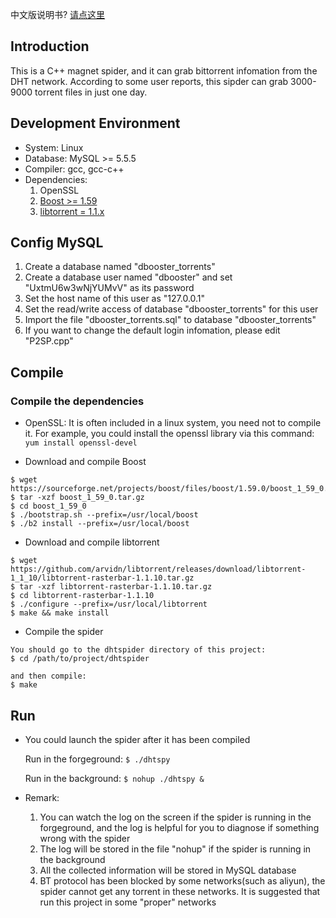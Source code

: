 中文版说明书? [请点这里](README_CN.md)

## Introduction
This is a C++ magnet spider, and it can grab bittorrent infomation from the DHT network. According to some user reports, this sipder can grab 3000-9000 torrent files in just one day. 

## Development Environment
* System: Linux
* Database: MySQL >= 5.5.5
* Compiler: gcc, gcc-c++
* Dependencies: 
   1. OpenSSL
   2. [Boost >= 1.59](https://www.boost.org/users/history/)
   3. [libtorrent = 1.1.x](https://github.com/arvidn/libtorrent/releases/tag/libtorrent-1_1_10)

## Config MySQL
1. Create a database named "dbooster_torrents"
2. Create a database user named "dbooster" and set "UxtmU6w3wNjYUMvV" as its password
3. Set the host name of this user as "127.0.0.1"
4. Set the read/write access of database "dbooster_torrents" for this user
5. Import the file "dbooster_torrents.sql" to database "dbooster_torrents"
6. If you want to change the default login infomation, please edit "P2SP.cpp" 


## Compile
### Compile the dependencies
* OpenSSL: It is often included in a linux system, you need not to compile it. For example, you could install the openssl library via this command: `yum install openssl-devel`

* Download and compile Boost

```
$ wget https://sourceforge.net/projects/boost/files/boost/1.59.0/boost_1_59_0.tar.gz/download
$ tar -xzf boost_1_59_0.tar.gz
$ cd boost_1_59_0
$ ./bootstrap.sh --prefix=/usr/local/boost
$ ./b2 install --prefix=/usr/local/boost
```

* Download and compile libtorrent

```
$ wget https://github.com/arvidn/libtorrent/releases/download/libtorrent-1_1_10/libtorrent-rasterbar-1.1.10.tar.gz
$ tar -xzf libtorrent-rasterbar-1.1.10.tar.gz
$ cd libtorrent-rasterbar-1.1.10
$ ./configure --prefix=/usr/local/libtorrent
$ make && make install
```

* Compile the spider

```
You should go to the dhtspider directory of this project:
$ cd /path/to/project/dhtspider

and then compile: 
$ make
```

## Run

* You could launch the spider after it has been compiled

  Run in the forgeground: `$ ./dhtspy`

  Run in the background: `$ nohup ./dhtspy &`

* Remark:
  1. You can watch the log on the screen if the spider is running in the forgeground, and the log is helpful for you to diagnose if something wrong with the spider
  2. The log will be stored in the file "nohup" if the spider is running in the background
  3. All the collected information will be stored in MySQL database  
  4. BT protocol has been blocked by some networks(such as aliyun), the spider cannot get any torrent in these networks. It is suggested that run this project in some "proper" networks